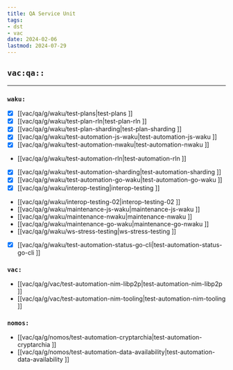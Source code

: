 ```yaml
---
title: QA Service Unit
tags:
- dst
- vac
date: 2024-02-06
lastmod: 2024-07-29
---
```


## `vac:qa::`
---

### `waku:`
* [x] [[vac/qa/g/waku/test-plans|test-plans ]]
* [x] [[vac/qa/g/waku/test-plan-rln|test-plan-rln ]]
* [x] [[vac/qa/g/waku/test-plan-sharding|test-plan-sharding ]]
* [x] [[vac/qa/g/waku/test-automation-js-waku|test-automation-js-waku ]]
* [x] [[vac/qa/g/waku/test-automation-nwaku|test-automation-nwaku ]]
* [[vac/qa/g/waku/test-automation-rln|test-automation-rln ]]
* [x] [[vac/qa/g/waku/test-automation-sharding|test-automation-sharding ]]
* [x] [[vac/qa/g/waku/test-automation-go-waku|test-automation-go-waku ]]
* [x] [[vac/qa/g/waku/interop-testing|interop-testing ]]
* [[vac/qa/g/waku/interop-testing-02|interop-testing-02 ]]
* [[vac/qa/g/waku/maintenance-js-waku|maintenance-js-waku ]]
* [[vac/qa/g/waku/maintenance-nwaku|maintenance-nwaku ]]
* [[vac/qa/g/waku/maintenance-go-waku|maintenance-go-nwaku ]]
* [[vac/qa/g/waku/ws-stress-testing|ws-stress-testing ]]
* [x] [[vac/qa/g/waku/test-automation-status-go-cli|test-automation-status-go-cli ]]

### `vac:`
* [[vac/qa/g/vac/test-automation-nim-libp2p|test-automation-nim-libp2p ]]
* [[vac/qa/g/vac/test-automation-nim-tooling|test-automation-nim-tooling ]]

### `nomos:`
* [[vac/qa/g/nomos/test-automation-cryptarchia|test-automation-cryptarchia ]]
* [[vac/qa/g/nomos/test-automation-data-availability|test-automation-data-availability ]]
